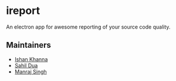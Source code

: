 # ireport
An electron app for awesome reporting of your source code quality.

## Maintainers 
* [Ishan Khanna](https://github.com/ishan1604)
* [Sahil Dua](https://github.com/sahildua2305)
* [Manraj Singh](https://github.com/ManrajGrover)
